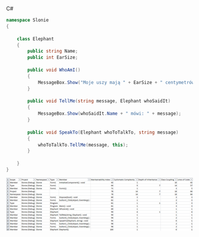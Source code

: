 C#
```C#
namespace Slonie
{
    
    class Elephant
    {
        public string Name;
        public int EarSize;

        public void WhoAmI()
        {
            MessageBox.Show("Moje uszy mają " + EarSize + " centymetrów szerokości", Name + " mówi");
        }

        public void TellMe(string message, Elephant whoSaidIt)
        {
            MessageBox.Show(whoSaidIt.Name + " mówi: " + message);
        }

        public void SpeakTo(Elephant whoToTalkTo, string message)
        {
            whoToTalkTo.TellMe(message, this);
        }

    }
}

```

![screenshot_1](https://github.com/Xabarex/holly-molly/blob/master/Screenshot_1.png?raw=true)

